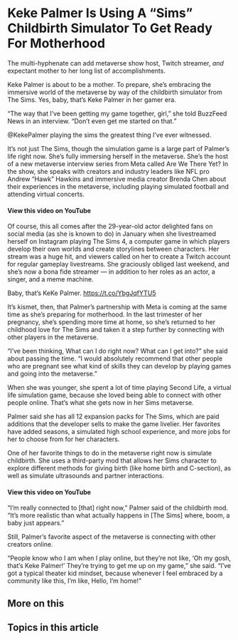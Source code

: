 # Keke Palmer Is Using A “Sims” Childbirth Simulator To Get Ready For Motherhood

The multi-hyphenate can add metaverse show host, Twitch streamer, *and* expectant mother to her long list of accomplishments.

Keke Palmer is about to be a mother. To prepare, she’s embracing the immersive world of the metaverse by way of the childbirth simulator from The Sims. Yes, baby, that’s Keke Palmer in her gamer era.

“The way that I’ve been getting my game together, girl,” she told BuzzFeed News in an interview. “Don’t even get me started on that.” 

@KekePalmer playing the sims the greatest thing I’ve ever witnessed.

It’s not just The Sims, though the simulation game is a large part of Palmer’s life right now. She’s fully immersing herself in the metaverse. She’s the host of a new metaverse interview series from Meta called Are We There Yet? In the show, she speaks with creators and industry leaders like NFL pro Andrew “Hawk” Hawkins and immersive media creator Brenda Chen about their experiences in the metaverse, including playing simulated football and attending virtual concerts. 

#### View this video on YouTube

Of course, this all comes after the 29-year-old actor delighted fans on social media (as she is known to do) in January when she livestreamed herself on Instagram playing The Sims 4, a computer game in which players develop their own worlds and create storylines between characters. Her stream was a huge hit, and viewers called on her to create a Twitch account for regular gameplay livestreams. She graciously obliged last weekend, and she’s now a bona fide streamer — in addition to her roles as an actor, a singer, and a meme machine.

Baby, that’s KeKe Palmer. https://t.co/YbgJqfYTU5

It’s kismet, then, that Palmer’s partnership with Meta is coming at the same time as she’s preparing for motherhood. In the last trimester of her pregnancy, she’s spending more time at home, so she’s returned to her childhood love for The Sims and taken it a step further by connecting with other players in the metaverse. 

“I’ve been thinking, What can I do right now? What can I get into?” she said about passing the time. “I would absolutely recommend that other people who are pregnant see what kind of skills they can develop by playing games and going into the metaverse.”

When she was younger, she spent a lot of time playing Second Life, a virtual life simulation game, because she loved being able to connect with other people online. That’s what she gets now in her Sims metaverse. 

Palmer said she has all 12 expansion packs for The Sims, which are paid additions that the developer sells to make the game livelier. Her favorites have added seasons, a simulated high school experience, and more jobs for her to choose from for her characters. 

One of her favorite things to do in the metaverse right now is simulate childbirth. She uses a third-party mod that allows her Sims character to explore different methods for giving birth (like home birth and C-section), as well as simulate ultrasounds and partner interactions. 

#### View this video on YouTube

“I’m really connected to [that] right now,” Palmer said of the childbirth mod. “It’s more realistic than what actually happens in [The Sims] where, boom, a baby just appears.”

Still, Palmer’s favorite aspect of the metaverse is connecting with other creators online.

“People know who I am when I play online, but they’re not like, ‘Oh my gosh, that’s Keke Palmer!’ They’re trying to get me up on my game,” she said. “I’ve got a typical theater kid mindset, because whenever I feel embraced by a community like this, I’m like, Hello, I’m home!”  

## More on this

## Topics in this article

